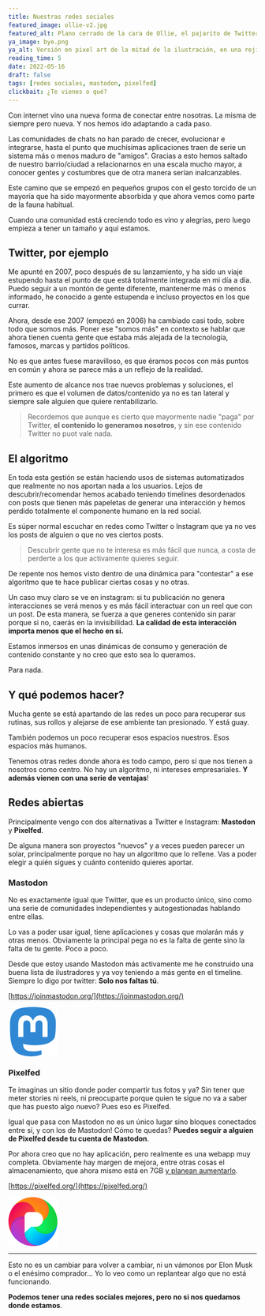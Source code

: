 ```yaml
---
title: Nuestras redes sociales
featured_image: ollie-v2.jpg
featured_alt: Plano cerrado de la cara de Ollie, el pajarito de Twitterrific, enfadado con los ojos rojos y echando humo por la nariz
ya_image: bye.png
ya_alt: Versión en pixel art de la mitad de la ilustración, en una rejilla de 6x6
reading_time: 5
date: 2022-05-16
draft: false
tags: [redes sociales, mastodon, pixelfed]
clickbait: ¿Te vienes o qué?
---
```


Con internet vino una nueva forma de conectar entre nosotras. La misma de siempre pero nueva. Y nos hemos ido adaptando a cada paso.

Las comunidades de chats no han parado de crecer, evolucionar e integrarse, hasta el punto que muchísimas aplicaciones traen de serie un sistema más o menos maduro de "amigos". Gracias a esto hemos saltado de nuestro barrio/ciudad a relacionarnos en una escala mucho mayor, a conocer gentes y costumbres que de otra manera serían inalcanzables.

Este camino que se empezó en pequeños grupos con el gesto torcido de un mayoría que ha sido mayormente absorbida y que ahora vemos como parte de la fauna habitual.

Cuando una comunidad está creciendo todo es vino y alegrías, pero luego empieza a tener un tamaño y aquí estamos.

## Twitter, por ejemplo

Me apunté en 2007, poco después de su lanzamiento, y ha sido un viaje estupendo hasta el punto de que está totalmente integrada en mi día a día.
Puedo seguir a un montón de gente diferente, mantenerme más o menos informado, he conocido a gente estupenda e incluso proyectos en los que currar.

Ahora, desde ese 2007 (empezó en 2006) ha cambiado casi todo, sobre todo que somos más. Poner ese "somos más" en contexto se hablar que ahora tienen cuenta gente que estaba más alejada de la tecnología, famosos, marcas y partidos políticos.

No es que antes fuese maravilloso, es que éramos pocos con más puntos en común y ahora se parece más a un reflejo de la realidad.

Este aumento de alcance nos trae nuevos problemas y soluciones, el primero es que el volumen de datos/contenido ya no es tan lateral y siempre sale alguien que quiere rentabilizarlo.

> Recordemos que aunque es cierto que mayormente nadie "paga" por Twitter, **el contenido lo generamos nosotros**, y sin ese contenido Twitter no puot vale nada.

## El algoritmo
En toda esta gestión se están haciendo usos de sistemas automatizados que realmente no nos aportan nada a los usuarios. Lejos de descubrir/recomendar hemos acabado teniendo timelines desordenados con posts que tienen más papeletas de generar una interacción y hemos perdido totalmente el componente humano en la red social.

Es súper normal escuchar en redes como Twitter o Instagram que  ya no ves los posts de alguien o que no ves ciertos posts.

> Descubrir gente que no te interesa es más fácil que nunca, a costa de perderte a los que activamente quieres seguir.

De repente nos hemos visto dentro de una dinámica para "contestar" a ese algoritmo que te hace publicar ciertas cosas y no otras.

Un caso muy claro se ve en instagram: si tu publicación no genera interacciones se verá menos y es más fácil interactuar con un reel que con un post. De esta manera, se fuerza a que generes contenido sin parar porque si no, caerás en la invisibilidad. **La calidad de esta interacción importa menos que el hecho en sí.**

Estamos inmersos en unas dinámicas de consumo y generación de contenido constante y no creo que esto sea lo queramos.

Para nada.

## Y qué podemos hacer?
Mucha gente se está apartando de las redes un poco para recuperar sus rutinas, sus rollos y alejarse de ese ambiente tan presionado. Y está guay.

También podemos un poco recuperar esos espacios nuestros. Esos espacios más humanos.

Tenemos otras redes donde ahora es todo campo, pero sí que nos tienen a nosotros como centro. No hay un algoritmo, ni intereses empresariales. **Y además vienen con una serie de ventajas**!

## Redes abiertas
Principalmente vengo con dos alternativas a Twitter e Instagram: **Mastodon** y **Pixelfed**.

De alguna manera son proyectos "nuevos" y a veces pueden parecer un solar, principalmente porque no hay un algoritmo que lo rellene.
Vas a poder elegir a quién sigues y cuánto contenido quieres aportar.

### Mastodon

No es exactamente igual que Twitter, que es un producto único, sino como una serie de comunidades independientes y autogestionadas hablando entre ellas.

Lo vas a poder usar igual, tiene aplicaciones y cosas que molarán más y otras menos.
Obviamente la principal pega no es la falta de gente sino la falta de tu gente. Poco a poco.

Desde que estoy usando Mastodon más activamente me he construido una buena lista de ilustradores y ya voy teniendo a más gente en el timeline. Siempre lo digo por twitter: **Solo nos faltas tú**.

[https://joinmastodon.org/](https://joinmastodon.org/)

<img src="./img/logo-mastodon.png" alt="Mastodon" style="width:100px;display: block;"> 

### Pixelfed
  
Te imaginas un sitio donde poder compartir tus fotos y ya? Sin tener que meter stories ni reels, ni preocuparte porque quien te sigue no va a saber que has puesto algo nuevo? Pues eso es Pixelfed.

Igual que pasa con Mastodon no es un único lugar sino bloques conectados entre sí, y con los de Mastodon! Cómo te quedas? **Puedes seguir a alguien de Pixelfed desde tu cuenta de Mastodon**.

Por ahora creo que no hay aplicación, pero realmente es una webapp muy completa. Obviamente hay margen de mejora, entre otras cosas el almacenamiento, que ahora mismo está en 7GB [y planean aumentarlo](https://mstdn.io/@pixelfed/101294305537194829).

[https://pixelfed.org/](https://pixelfed.org/)

<img src="./img/logo-pixelfed.png" alt="Pixelfed" style="width:100px;display: block;">

---

Esto no es un cambiar para volver a cambiar, ni un vámonos por Elon Musk o el enésimo comprador…  Yo lo veo como un replantear algo que no está funcionando.

**Podemos tener una redes sociales mejores, pero no si nos quedamos donde estamos**.